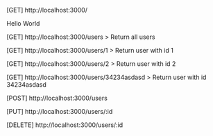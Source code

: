 [GET] http://localhost:3000/

Hello World


[GET] http://localhost:3000/users > Return all users



[GET] http://localhost:3000/users/1 > Return user with id 1


[GET] http://localhost:3000/users/2 > Return user with id 2


[GET] http://localhost:3000/users/34234asdasd > Return user with id 34234asdasd








[POST] http://localhost:3000/users





[PUT] http://localhost:3000/users/:id





[DELETE] http://localhost:3000/users/:id
